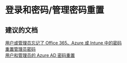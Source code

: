 <properties
    pageTitle="登录和密码/管理密码重置"
    description="登录和密码/管理密码重置"
    service="microsoft.activedirectory"
    resource="activedirectory"
    authors="aashu"
    displayOrder=""
    selfHelpType="generic"
    supportTopicIds="32045781"
    resourceTags=""
    productPesIds="14785"
    cloudEnvironments="public"
/>


# 登录和密码/管理密码重置


## **建议的文档**
[用户或管理员忘记了 Office 365、Azure 或 Intune 中的密码](http://support.microsoft.com/kb/2606983)<br>
[重置管理员密码](http://msdn.microsoft.com/library/azure/hh967621.aspx)<br>
[用户和管理员的 Azure AD 密码重置](https://azure.microsoft.com/documentation/articles/active-directory-passwords/)



<!--HONumber=Jul16_HO4-->


